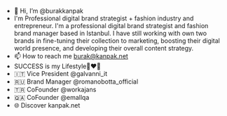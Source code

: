 - 👋 Hi, I’m @burakkanpak 
- I'm Professional digital brand strategist + fashion industry and entrepreneur. I'm a professional digital brand strategist and fashion brand manager based in Istanbul. I have still working with own two brands in fine-tuning their collection to marketing, boosting their digital world presence, and developing their overall content strategy.
- 📫 How to reach me burak@kanpak.net
- SUCCESS is my Lifestyle🧠❤️🎯 
- 🇮🇹 Vice President @galvanni_it
- 🇷🇺 Brand Manager @romanobotta_official
- 🇹🇷 CoFounder @workajans
- 🇶🇦 CoFounder @emallqa
- 🌐 Discover kanpak.net

<!---
burakkanpak/burakkanpak is a ✨ special ✨ repository because its `README.md` (this file) appears on your GitHub profile.
You can click the Preview link to take a look at your changes.
--->
